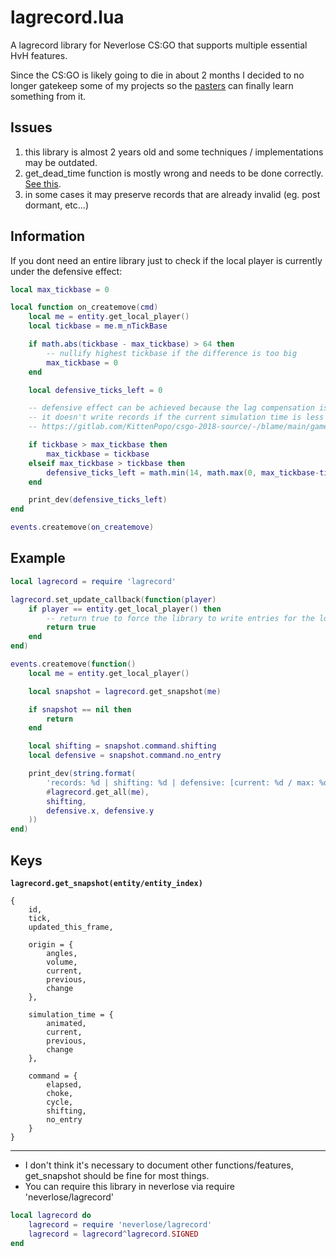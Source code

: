 # lagrecord.lua
A lagrecord library for Neverlose CS:GO that supports multiple essential HvH features.

Since the CS:GO is likely going to die in about 2 months I decided to no longer gatekeep some of my projects so the [pasters](https://i.imgur.com/giH9W2E.png) can finally learn something from it.

## Issues
1. this library is almost 2 years old and some techniques / implementations may be outdated.
2. get_dead_time function is mostly wrong and needs to be done correctly. [See this](https://www.unknowncheats.me/forum/counterstrike-global-offensive/359885-fldeadtime-int.html).
3. in some cases it may preserve records that are already invalid (eg. post dormant, etc...)

## Information
If you dont need an entire library just to check if the local player is currently under the defensive effect:
```Lua
local max_tickbase = 0

local function on_createmove(cmd)
    local me = entity.get_local_player()
    local tickbase = me.m_nTickBase

    if math.abs(tickbase - max_tickbase) > 64 then
        -- nullify highest tickbase if the difference is too big
        max_tickbase = 0
    end

    local defensive_ticks_left = 0

    -- defensive effect can be achieved because the lag compensation is made so that
    -- it doesn't write records if the current simulation time is less than/equals highest acknowledged simulation time
    -- https://gitlab.com/KittenPopo/csgo-2018-source/-/blame/main/game/server/player_lagcompensation.cpp#L723

    if tickbase > max_tickbase then
        max_tickbase = tickbase
    elseif max_tickbase > tickbase then
        defensive_ticks_left = math.min(14, math.max(0, max_tickbase-tickbase-1))
    end

    print_dev(defensive_ticks_left)
end

events.createmove(on_createmove)
```

## Example
```Lua
local lagrecord = require 'lagrecord'

lagrecord.set_update_callback(function(player)
    if player == entity.get_local_player() then
        -- return true to force the library to write entries for the local player
        return true
    end
end)

events.createmove(function()
    local me = entity.get_local_player()

    local snapshot = lagrecord.get_snapshot(me)

    if snapshot == nil then
        return
    end

    local shifting = snapshot.command.shifting
    local defensive = snapshot.command.no_entry

    print_dev(string.format(
        'records: %d | shifting: %d | defensive: [current: %d / max: %d]',
        #lagrecord.get_all(me),
        shifting,
        defensive.x, defensive.y
    ))
end)
```

## Keys
**`lagrecord.get_snapshot(entity/entity_index)`**
```
{
    id,
    tick,
    updated_this_frame,

    origin = {
        angles,
        volume,
        current,
        previous,
        change
    },

    simulation_time = {
        animated,
        current,
        previous,
        change
    },

    command = {
        elapsed,
        choke,
        cycle,
        shifting,
        no_entry
    }
}
```
---

* I don't think it's necessary to document other functions/features, get_snapshot should be fine for most things. 
* You can require this library in neverlose via require 'neverlose/lagrecord'

```Lua
local lagrecord do
	lagrecord = require 'neverlose/lagrecord'
	lagrecord = lagrecord^lagrecord.SIGNED
end
```
